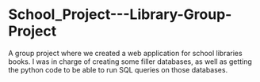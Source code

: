 # School_Project---Library-Group-Project
A group project where we created a web application for school libraries books. I was in charge of creating some filler databases, as well as getting the python code to be able to run SQL queries on those databases.
